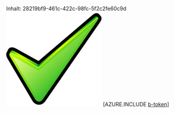 Inhalt: 28219bf9-461c-422c-98fc-5f2c2fe60c9d![Bild](db880f10-a4af-4021-a14d-a3e7fa912312.png)
[AZURE.INCLUDE [b-token](e8ef2281-d3dd-4ad6-9f5e-7ee79c1fffd9.md)]

